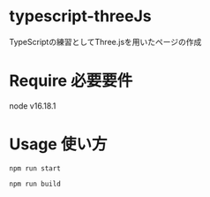 # typescript-threeJs

TypeScriptの練習としてThree.jsを用いたページの作成

# Require 必要要件

node v16.18.1

# Usage 使い方

`npm run start`

`npm run build`
